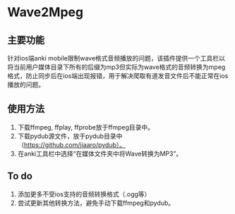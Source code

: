 # Wave2Mpeg
## 主要功能
针对ios端anki mobile限制wave格式音频播放的问题，该插件提供一个工具栏以将当前用户媒体目录下所有的后缀为mp3但实际为wave格式的音频转换为mpeg格式，防止同步后在ios端出现报错，用于解决爬取有道发音文件后不能正常在ios播放的问题。
## 使用方法
1. 下载ffmpeg, ffplay, ffprobe放于ffmpeg目录中。
2. 下载pydub源文件，放于pydub目录中（https://github.com/jiaaro/pydub）。
3. 在anki工具栏中选择“在媒体文件夹中将Wave转换为MP3”。
## To do
1. 添加更多不受ios支持的音频转换格式（.ogg等）
2. 尝试更新其他转换方法，避免手动下载ffmpeg和pydub。